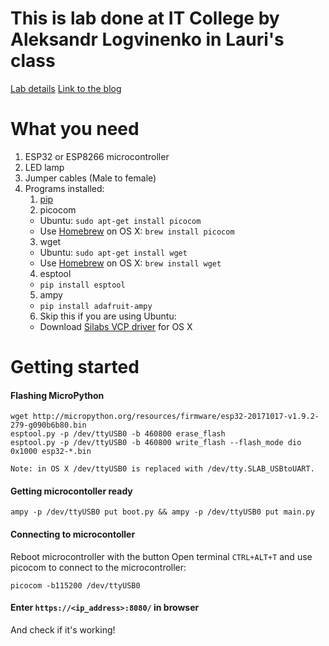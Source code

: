 # This is lab done at IT College by Aleksandr Logvinenko in Lauri's class

[Lab details](https://wiki.itcollege.ee/index.php/Category:I600_Introduction_to_Computers_and_Informatics#Assignment:_Set_up_basic_IoT_scenario)
[Link to the blog](https://lauri.võsandi.com/2017/06/espressif.html)

# What you need
1. ESP32 or ESP8266 microcontroller
2. LED lamp
3. Jumper cables (Male to female)
4. Programs installed:
   1. [pip](https://pip.pypa.io/en/stable/)
   2. picocom
     * Ubuntu: `sudo apt-get install picocom`
     * Use [Homebrew](https://brew.sh/) on OS X: `brew install picocom`
   3. wget
     * Ubuntu: `sudo apt-get install wget`
     * Use [Homebrew](https://brew.sh/) on OS X: `brew install wget`
   4. esptool
     * `pip install esptool`
   5. ampy
     * `pip install adafruit-ampy`
   6. Skip this if you are using Ubuntu:
     * Download [Silabs VCP driver](https://www.silabs.com/products/development-tools/software/usb-to-uart-bridge-vcp-drivers) for OS X 


# Getting started
#### Flashing MicroPython
    wget http://micropython.org/resources/firmware/esp32-20171017-v1.9.2-279-g090b6b80.bin
    esptool.py -p /dev/ttyUSB0 -b 460800 erase_flash
    esptool.py -p /dev/ttyUSB0 -b 460800 write_flash --flash_mode dio 0x1000 esp32-*.bin
    
    Note: in OS X /dev/ttyUSB0 is replaced with /dev/tty.SLAB_USBtoUART.
#### Getting microcontoller ready
    ampy -p /dev/ttyUSB0 put boot.py && ampy -p /dev/ttyUSB0 put main.py
#### Connecting to microcontoller
Reboot microcontroller with the button
Open terminal `CTRL+ALT+T` and use picocom to connect to the microcontroller:

    picocom -b115200 /dev/ttyUSB0
#### Enter `https://<ip_address>:8080/` in browser
And check if it's working!


